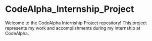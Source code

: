 # CodeAlpha_Internship_Project
Welcome to the CodeAlpha Internship Project repository! This project represents my work and accomplishments during my internship at CodeAlpha.
